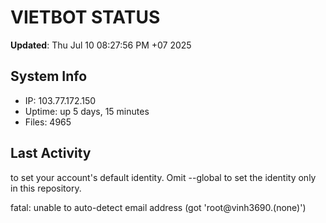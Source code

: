 # VIETBOT STATUS
**Updated**: Thu Jul 10 08:27:56 PM +07 2025

## System Info
- IP: 103.77.172.150
- Uptime: up 5 days, 15 minutes
- Files: 4965

## Last Activity

to set your account's default identity.
Omit --global to set the identity only in this repository.

fatal: unable to auto-detect email address (got 'root@vinh3690.(none)')
